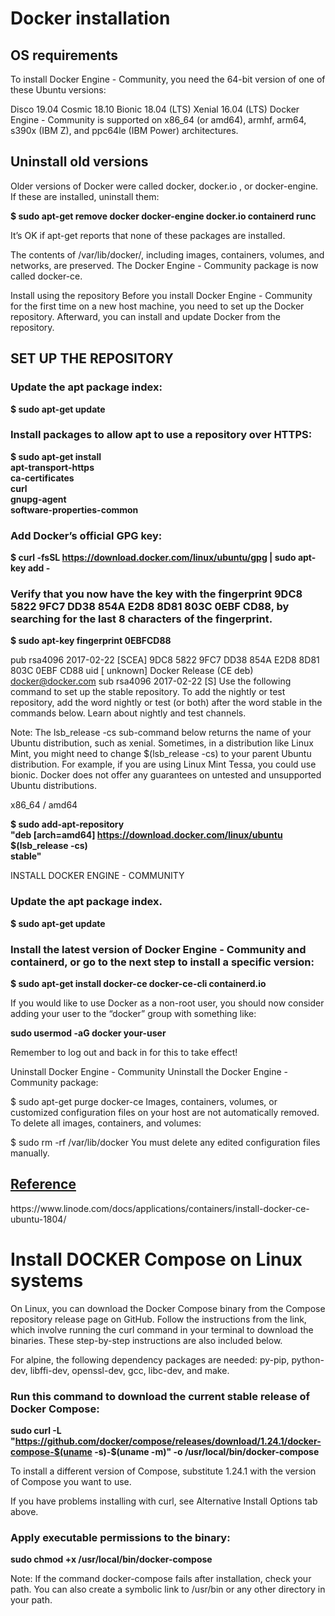 <h1> Docker installation</h1>

<h2>OS requirements</h2>

<p>To install Docker Engine - Community, you need the 64-bit version of one of these Ubuntu versions:

Disco 19.04
Cosmic 18.10
Bionic 18.04 (LTS)
Xenial 16.04 (LTS)
Docker Engine - Community is supported on x86_64 (or amd64), armhf, arm64, s390x (IBM Z), and ppc64le (IBM Power) architectures.</p>





<h2>Uninstall old versions</h2>
Older versions of Docker were called docker, docker.io , or docker-engine. If these are installed, uninstall them:



<b>$ sudo apt-get remove docker docker-engine docker.io containerd runc</b>



<p>It’s OK if apt-get reports that none of these packages are installed.

The contents of /var/lib/docker/, including images, containers, volumes, and networks, are preserved. The Docker Engine - Community package is now called docker-ce.</p>



<p>Install using the repository
Before you install Docker Engine - Community for the first time on a new host machine, you need to set up the Docker repository. Afterward, you can install and update Docker from the repository.</p>





<h2>SET UP THE REPOSITORY</h2>
<h3>Update the apt package index:</h3>

<b>$ sudo apt-get update</b>

<h3>Install packages to allow apt to use a repository over HTTPS:</h3>

<b>$ sudo apt-get install \
    apt-transport-https \
    ca-certificates \
    curl \
    gnupg-agent \
    software-properties-common</b>



<h3> Add Docker’s official GPG key:</h3>

<b>$ curl -fsSL https://download.docker.com/linux/ubuntu/gpg | sudo apt-key add - </b>




<h3>Verify that you now have the key with the fingerprint 9DC8 5822 9FC7 DD38 854A E2D8 8D81 803C 0EBF CD88, by searching for the last 8 characters of the fingerprint.</h3>

<b> $ sudo apt-key fingerprint 0EBFCD88 </b>
    
pub   rsa4096 2017-02-22 [SCEA]
      9DC8 5822 9FC7 DD38 854A  E2D8 8D81 803C 0EBF CD88
uid           [ unknown] Docker Release (CE deb) <docker@docker.com>
sub   rsa4096 2017-02-22 [S]
Use the following command to set up the stable repository. To add the nightly or test repository, add the word nightly or test (or both) after the word stable in the commands below. Learn about nightly and test channels.

Note: The lsb_release -cs sub-command below returns the name of your Ubuntu distribution, such as xenial. Sometimes, in a distribution like Linux Mint, you might need to change $(lsb_release -cs) to your parent Ubuntu distribution. For example, if you are using Linux Mint Tessa, you could use bionic. Docker does not offer any guarantees on untested and unsupported Ubuntu distributions.

x86_64 / amd64

<b>$ sudo add-apt-repository \
   "deb [arch=amd64] https://download.docker.com/linux/ubuntu \
   $(lsb_release -cs) \
   stable"</b>
   
   
INSTALL DOCKER ENGINE - COMMUNITY


<h3>Update the apt package index.</h3>

<b>$ sudo apt-get update</b>




<h3>Install the latest version of Docker Engine - Community and containerd, or go to the next step to install a specific version:</h3>

<b>$ sudo apt-get install docker-ce docker-ce-cli containerd.io</b>






If you would like to use Docker as a non-root user, you should now consider adding your user to the “docker” group with something like:

  <b> sudo usermod -aG docker your-user </b>
  
  
Remember to log out and back in for this to take effect!



Uninstall Docker Engine - Community
Uninstall the Docker Engine - Community package:

$ sudo apt-get purge docker-ce
Images, containers, volumes, or customized configuration files on your host are not automatically removed. To delete all images, containers, and volumes:

$ sudo rm -rf /var/lib/docker
You must delete any edited configuration files manually.


<h2><u>Reference</u></h2>
https://www.linode.com/docs/applications/containers/install-docker-ce-ubuntu-1804/



<h1>Install DOCKER Compose on Linux systems</h1>

On Linux, you can download the Docker Compose binary from the Compose repository release page on GitHub. Follow the instructions from the link, which involve running the curl command in your terminal to download the binaries. These step-by-step instructions are also included below.

For alpine, the following dependency packages are needed: py-pip, python-dev, libffi-dev, openssl-dev, gcc, libc-dev, and make.

<h3>Run this command to download the current stable release of Docker Compose:</h3>

<b> sudo curl -L "https://github.com/docker/compose/releases/download/1.24.1/docker-compose-$(uname -s)-$(uname -m)" -o /usr/local/bin/docker-compose </b>


To install a different version of Compose, substitute 1.24.1 with the version of Compose you want to use.

If you have problems installing with curl, see Alternative Install Options tab above.



<h3>Apply executable permissions to the binary:</h3>

<b>sudo chmod +x /usr/local/bin/docker-compose</b>


Note: If the command docker-compose fails after installation, check your path. You can also create a symbolic link to /usr/bin or any other directory in your path.


